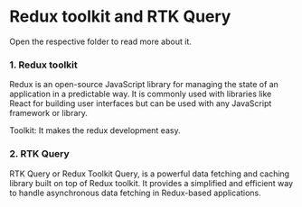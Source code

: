 # Redux toolkit and RTK Query

<p>Open the respective folder to read more about it.</p>

<h3>1. Redux toolkit</h3>
<p>Redux is an open-source JavaScript library for managing the state of an application in a predictable way. It is commonly used with libraries like React for building user interfaces but can be used with any JavaScript framework or library.</p>
<p>Toolkit: It makes the redux development easy.</p>

<h3>2. RTK Query</h3> 
<p>RTK Query or Redux Toolkit Query, is a powerful data fetching and caching library built on top of Redux toolkit. It provides a simplified and efficient way to handle asynchronous data fetching in Redux-based applications.</p>
